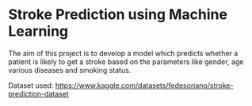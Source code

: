 # Stroke Prediction using Machine Learning
The aim of this project is to develop a model which predicts whether a patient is likely to get a stroke based on the parameters like gender, age various diseases and smoking status.

Dataset used: https://www.kaggle.com/datasets/fedesoriano/stroke-prediction-dataset

